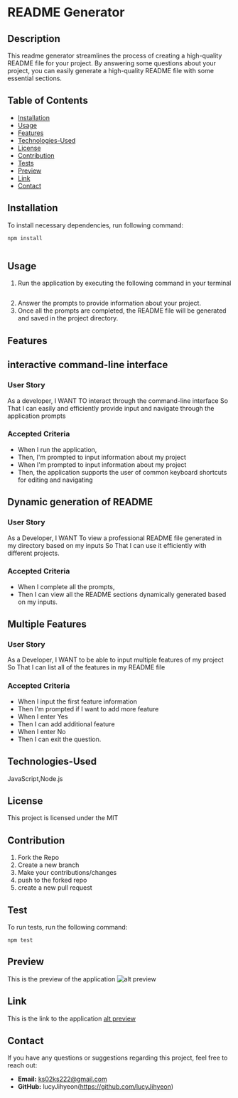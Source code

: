 
# README Generator

## Description
This readme generator streamlines the process of creating a high-quality README file for your project. 
By answering some questions about your project, you can easily generate a high-quality README file with some essential sections.



## Table of Contents
- [Installation](#installation)
- [Usage](#usage)
- [Features](#features)
- [Technologies-Used](#technologies-used)
- [License](#license)
- [Contribution](#contribution)
- [Tests](#tests)
- [Preview](#preview)
- [Link](#link)
- [Contact](#contact)

## Installation 
To install necessary dependencies, run following command:
```
npm install


```

## Usage
1. Run the application by executing the following command in your terminal 
```node index.js
```
2. Answer the prompts to provide information about your project.
3. Once all the prompts are completed, the README file will be generated and 
saved in the project directory.



## Features

## interactive command-line interface
### User Story
As a developer,
I WANT TO interact through the command-line interface
So That I can easily and efficiently provide input and navigate through the application prompts


### Accepted Criteria
- When I run the application, 
- Then, I'm prompted to input information about my project 
- When I'm prompted to input information about my project
- Then, the application supports the user of common keyboard shortcuts for editing and navigating 



## Dynamic generation of README
### User Story
As a Developer,
I WANT To view a professional README file generated in my directory based on my inputs
So That I can use it efficiently with different projects.


### Accepted Criteria
- When I complete all the prompts, 
- Then I can view all the README sections dynamically generated based on my inputs.


## Multiple Features
### User Story
As a Developer, 
I WANT to be able to input multiple features of my project
So That I can list all of the features in my README file 


### Accepted Criteria
- When I input the first feature information
- Then I'm prompted if I want to add more feature 
- When I enter Yes
- Then I can add additional feature 
- When I enter No 
- Then I can exit the question. 




## Technologies-Used
JavaScript,Node.js

## License

This project is licensed under the MIT

## Contribution 
1. Fork the Repo 
2. Create a new branch 
3. Make your contributions/changes 
4. push to the forked repo 
5. create a new pull request



## Test 

To run tests, run the following command:
```
npm test
```

## Preview 

This is the preview of the application 
![alt preview](./img/screen-recording.gif)

## Link

This is the link to the application
[alt preview](N/A)

## Contact

If you have any questions or suggestions regarding this project, feel free to reach out:

- **Email:** ks02ks222@gmail.com
- **GitHub:** lucyJihyeon(https://github.com/lucyJihyeon)

